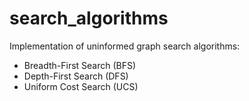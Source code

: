 # search_algorithms
Implementation of uninformed graph search algorithms:
- Breadth-First Search (BFS)
- Depth-First Search (DFS)
- Uniform Cost Search (UCS) 